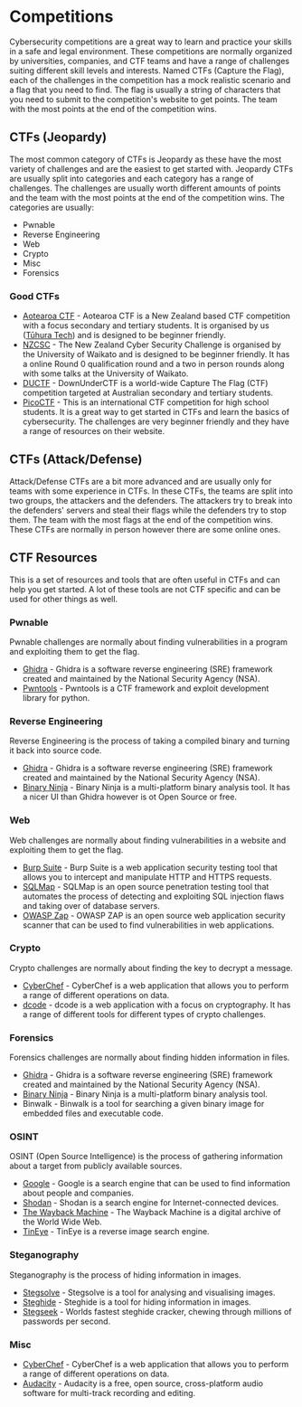 # Competitions

Cybersecurity competitions are a great way to learn and practice your skills in a safe and legal environment. These competitions are normally organized by universities, companies, and CTF teams and have a range of challenges suiting different skill levels and interests. Named CTFs (Capture the Flag), each of the challenges in the competition has a mock realistic scenario and a flag that you need to find. The flag is usually a string of characters that you need to submit to the competition's website to get points. The team with the most points at the end of the competition wins.

## CTFs (Jeopardy)

The most common category of CTFs is Jeopardy as these have the most variety of challenges and are the easiest to get started with. Jeopardy CTFs are usually split into categories and each category has a range of challenges. The challenges are usually worth different amounts of points and the team with the most points at the end of the competition wins. The categories are usually:

- Pwnable
- Reverse Engineering
- Web
- Crypto
- Misc
- Forensics

### Good CTFs

- [Aotearoa CTF](https://aotearoactf.com/) - Aotearoa CTF is a New Zealand based CTF competition with a focus secondary and tertiary students. It is organised by us ([Tūhura Tech](https://tuhuratech.org.nz)) and is designed to be beginner friendly.
- [NZCSC](https://cybersecuritychallenge.org.nz) - The New Zealand Cyber Security Challenge is organised by the University of Waikato and is designed to be beginner friendly. It has a online Round 0 qualification round and a two in person rounds along with some talks at the University of Waikato.
- [DUCTF](https://downunderctf.com)  - DownUnderCTF is a world-wide Capture The Flag (CTF) competition targeted at Australian secondary and tertiary students.
- [PicoCTF](https://picoctf.com/) - This is an international CTF competition for high school students. It is a great way to get started in CTFs and learn the basics of cybersecurity. The challenges are very beginner friendly and they have a range of resources on their website.

## CTFs (Attack/Defense)

Attack/Defense CTFs are a bit more advanced and are usually only for teams with some experience in CTFs. In these CTFs, the teams are split into two groups, the attackers and the defenders. The attackers try to break into the defenders' servers and steal their flags while the defenders try to stop them. The team with the most flags at the end of the competition wins. These CTFs are normally in person however there are some online ones.

## CTF Resources

This is a set of resources and tools that are often useful in CTFs and can help you get started. A lot of these tools are not CTF specific and can be used for other things as well.

### Pwnable

Pwnable challenges are normally about finding vulnerabilities in a program and exploiting them to get the flag.

- [Ghidra](https://ghidra-sre.org/) - Ghidra is a software reverse engineering (SRE) framework created and maintained by the National Security Agency (NSA).
- [Pwntools](https://docs.pwntools.com/en/stable/) - Pwntools is a CTF framework and exploit development library for python.


### Reverse Engineering

Reverse Engineering is the process of taking a compiled binary and turning it back into source code.

- [Ghidra](https://ghidra-sre.org/) - Ghidra is a software reverse engineering (SRE) framework created and maintained by the National Security Agency (NSA).
- [Binary Ninja](https://binary.ninja/) - Binary Ninja is a multi-platform binary analysis tool. It has a nicer UI than Ghidra however is ot Open Source or free.

### Web

Web challenges are normally about finding vulnerabilities in a website and exploiting them to get the flag.

- [Burp Suite](https://portswigger.net/burp) - Burp Suite is a web application security testing tool that allows you to intercept and manipulate HTTP and HTTPS requests.
- [SQLMap](https://sqlmap.org/) - SQLMap is an open source penetration testing tool that automates the process of detecting and exploiting SQL injection flaws and taking over of database servers.
- [OWASP Zap](https://owasp.org/www-project-zap/) - OWASP ZAP is an open source web application security scanner that can be used to find vulnerabilities in web applications.

### Crypto

Crypto challenges are normally about finding the key to decrypt a message.

- [CyberChef](https://gchq.github.io/CyberChef/) - CyberChef is a web application that allows you to perform a range of different operations on data.
- [dcode](https://www.dcode.fr/) - dcode is a web application with a focus on cryptography. It has a range of different tools for different types of crypto challenges.

### Forensics

Forensics challenges are normally about finding hidden information in files.

- [Ghidra](https://ghidra-sre.org/) - Ghidra is a software reverse engineering (SRE) framework created and maintained by the National Security Agency (NSA).
- [Binary Ninja](https://binary.ninja/) - Binary Ninja is a multi-platform binary analysis tool.
- Binwalk - Binwalk is a tool for searching a given binary image for embedded files and executable code.

### OSINT

OSINT (Open Source Intelligence) is the process of gathering information about a target from publicly available sources.

- [Google](https://www.google.com/) - Google is a search engine that can be used to find information about people and companies.
- [Shodan](https://www.shodan.io/) - Shodan is a search engine for Internet-connected devices.
- [The Wayback Machine](https://archive.org/web/) - The Wayback Machine is a digital archive of the World Wide Web.
- [TinEye](https://tineye.com/) - TinEye is a reverse image search engine.

### Steganography

Steganography is the process of hiding information in images.

- [Stegsolve](https://github.com/Giotino/stegsolve/releases) - Stegsolve is a tool for analysing and visualising images.
- [Steghide](http://steghide.sourceforge.net/) - Steghide is a tool for hiding information in images.
- [Stegseek](https://github.com/RickdeJager/stegseek) - Worlds fastest steghide cracker, chewing through millions of passwords per second.

### Misc


- [CyberChef](https://gchq.github.io/CyberChef/) - CyberChef is a web application that allows you to perform a range of different operations on data.
- [Audacity](https://www.audacityteam.org/) - Audacity is a free, open source, cross-platform audio software for multi-track recording and editing.
